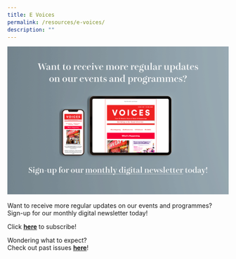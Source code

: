 ```yaml
---
title: E Voices
permalink: /resources/e-voices/
description: ""
---
```

![E Voices](/images/Resources/ev-sign-up-banner.jpg)

Want to receive more regular updates on our events and programmes?  
Sign-up for our monthly digital newsletter today!  
  
Click **[here](https://go.gov.sg/evoices-sub)** to subscribe!  
  
Wondering what to expect?  
Check out past issues [**here**](https://us12.campaign-archive.com/home/?u=ae61c96a4ecbaf6f303da0741&id=a591aa3b9d)!